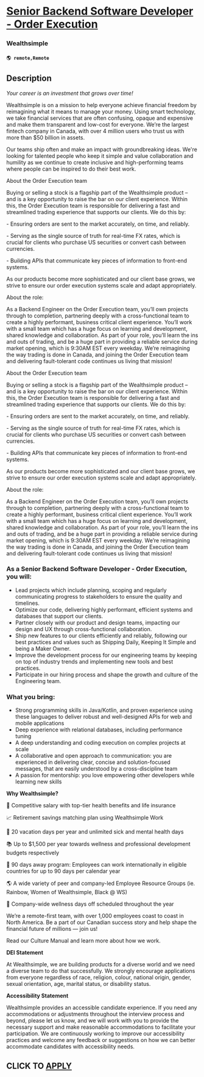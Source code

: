 # [Senior Backend Software Developer - Order Execution](https://www.remotewlb.com/apply/senior-backend-software-developer-order-execution)  
### Wealthsimple  
#### `🌎 remote,Remote`  

## Description

 _Your career is an investment that grows over time!_

  

Wealthsimple is on a mission to help everyone achieve financial freedom by reimagining what it means to manage your money. Using smart technology, we take financial services that are often confusing, opaque and expensive and make them transparent and low-cost for everyone. We’re the largest fintech company in Canada, with over 4 million users who trust us with more than $50 billion in assets.

  

Our teams ship often and make an impact with groundbreaking ideas. We're looking for talented people who keep it simple and value collaboration and humility as we continue to create inclusive and high-performing teams where people can be inspired to do their best work.

  

About the Order Execution team

  

Buying or selling a stock is a flagship part of the Wealthsimple product – and is a key opportunity to raise the bar on our client experience. Within this, the Order Execution team is responsible for delivering a fast and streamlined trading experience that supports our clients. We do this by:

  

\- Ensuring orders are sent to the market accurately, on time, and reliably.

\- Serving as the single source of truth for real-time FX rates, which is crucial for clients who purchase US securities or convert cash between currencies.

\- Building APIs that communicate key pieces of information to front-end systems.

  

As our products become more sophisticated and our client base grows, we strive to ensure our order execution systems scale and adapt appropriately.

  

About the role:

  

As a Backend Engineer on the Order Execution team, you’ll own projects through to completion, partnering deeply with a cross-functional team to create a highly performant, business critical client experience. You’ll work with a small team which has a huge focus on learning and development, shared knowledge and collaboration. As part of your role, you’ll learn the ins and outs of trading, and be a huge part in providing a reliable service during market opening, which is 9:30AM EST every weekday. We’re reimagining the way trading is done in Canada, and joining the Order Execution team and delivering fault-tolerant code continues us living that mission!

  

About the Order Execution team

  

Buying or selling a stock is a flagship part of the Wealthsimple product – and is a key opportunity to raise the bar on our client experience. Within this, the Order Execution team is responsible for delivering a fast and streamlined trading experience that supports our clients. We do this by:

  

\- Ensuring orders are sent to the market accurately, on time, and reliably.

\- Serving as the single source of truth for real-time FX rates, which is crucial for clients who purchase US securities or convert cash between currencies.

\- Building APIs that communicate key pieces of information to front-end systems.

  

As our products become more sophisticated and our client base grows, we strive to ensure our order execution systems scale and adapt appropriately.

  

About the role:

  

As a Backend Engineer on the Order Execution team, you’ll own projects through to completion, partnering deeply with a cross-functional team to create a highly performant, business critical client experience. You’ll work with a small team which has a huge focus on learning and development, shared knowledge and collaboration. As part of your role, you’ll learn the ins and outs of trading, and be a huge part in providing a reliable service during market opening, which is 9:30AM EST every weekday. We’re reimagining the way trading is done in Canada, and joining the Order Execution team and delivering fault-tolerant code continues us living that mission!

  

### As a Senior Backend Software Developer - Order Execution, you will:

* Lead projects which include planning, scoping and regularly communicating progress to stakeholders to ensure the quality and timelines.
* Optimize our code, delivering highly performant, efficient systems and databases that support our clients.
* Partner closely with our product and design teams, impacting our design and UX through cross-functional collaboration.
* Ship new features to our clients efficiently and reliably, following our best practices and values such as Shipping Daily, Keeping It Simple and being a Maker Owner.
* Improve the development process for our engineering teams by keeping on top of industry trends and implementing new tools and best practices.
* Participate in our hiring process and shape the growth and culture of the Engineering team.

  

### What you bring:

* Strong programming skills in Java/Kotlin, and proven experience using these languages to deliver robust and well-designed APIs for web and mobile applications
* Deep experience with relational databases, including performance tuning
* A deep understanding and coding execution on complex projects at scale 
* A collaborative and open approach to communication: you are experienced in delivering clear, concise and solution-focused messages, that are easily understood by a cross-discipline team
* A passion for mentorship: you love empowering other developers while learning new skills 

  

**Why Wealthsimple?**

🤑 Competitive salary with top-tier health benefits and life insurance

📈 Retirement savings matching plan using Wealthsimple Work

🌴 20 vacation days per year and unlimited sick and mental health days

📚 Up to $1,500 per year towards wellness and professional development budgets respectively

🛫 90 days away program: Employees can work internationally in eligible countries for up to 90 days per calendar year

🌎 A wide variety of peer and company-led Employee Resource Groups (ie. Rainbow, Women of Wealthsimple, Black @ WS)

💖 Company-wide wellness days off scheduled throughout the year

  

We’re a remote-first team, with over 1,000 employees coast to coast in North America. Be a part of our Canadian success story and help shape the financial future of millions — join us!

  

Read our Culture Manual and learn more about how we work.

  

 **DEI Statement**

At Wealthsimple, we are building products for a diverse world and we need a diverse team to do that successfully. We strongly encourage applications from everyone regardless of race, religion, colour, national origin, gender, sexual orientation, age, marital status, or disability status.

  

**Accessibility Statement**

Wealthsimple provides an accessible candidate experience. If you need any accommodations or adjustments throughout the interview process and beyond, please let us know, and we will work with you to provide the necessary support and make reasonable accommodations to facilitate your participation. We are continuously working to improve our accessibility practices and welcome any feedback or suggestions on how we can better accommodate candidates with accessibility needs.

  
## CLICK TO [APPLY](https://www.remotewlb.com/apply/senior-backend-software-developer-order-execution)

